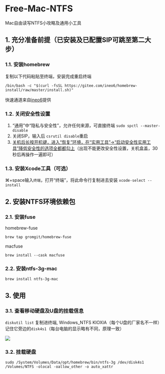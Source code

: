 # Free-Mac-NTFS

Mac自由读写NTFS小攻略及通用小工具

## 1. 充分准备前提（已安装及已配置SIP可跳至第二大步）

### 1.1. 安装homebrew

复制以下代码粘贴至终端，安装完成重启终端

```shell
/bin/bash -c "$(curl -fsSL https://gitee.com/ineo6/homebrew-install/raw/master/install.sh)"
```

快速通道来自[ineo6](https://github.com/ineo6/homebrew-install)提供

### 1.2. 关闭安全性设置

1. “通用”中“隐私与安全性”，允许任何来源，可直接终端 `sudo spctl --master-disable`
2. 关闭SIP，输入后 `csrutil disable`重启
3. [关机后长按开机键，进入“恢复”环境，在“实用工具”->“启动安全性实用工具”降低安全性的选项全都都勾上](https://www.pcbiji.com/212402.html)（出现不能更改安全性设置，关机盒盖，30秒后再操作一遍即可）


### 1.3. 安装Xcode工具（可选）

⌘+space输入`终端`，打开“终端”，将此命令行复制进去安装 `xcode-select --install` 


## 2. 安装NTFS环境依赖包

### 2.1. 安装fuse

homebrew-fuse

```shell
brew tap gromgit/homebrew-fuse
```
macfuse

```shell
brew install --cask macfuse
```

### 2.2. 安装ntfs-3g-mac

```shell
brew install ntfs-3g-mac
```

## 3. 使用 

### 3.1. 查看移动硬盘及U盘的挂载信息

`diskutil list` 复制进终端, Windows_NTFS KIOXIA（每个U盘的厂家名不一样）记住它旁边的`disk4s1`（每台电脑的显示略有不同，原理一致）

![](https://fastly.jsdelivr.net/gh/hoochanlon/free-mac-ntfs/shashin/diskutil-list.png)

### 3.2. 挂载硬盘

```shell
sudo /System/Volumes/Data/opt/homebrew/bin/ntfs-3g /dev/disk4s1 /Volumes/NTFS -olocal -oallow_other -o auto_xattr
```










